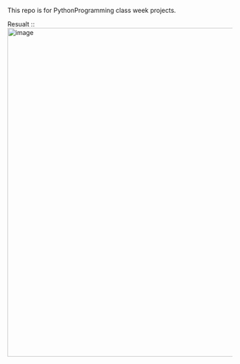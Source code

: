 This repo is for PythonProgramming class week projects.

Resualt :: <img width="737" alt="image" src="https://github.com/user-attachments/assets/b59c0fdd-cb1b-43ec-88a5-ea961928b1c0">
